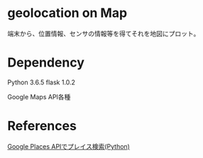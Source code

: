 # geolocation on Map
端末から、位置情報、センサの情報等を得てそれを地図にプロット。

# Dependency
Python 3.6.5
flask 1.0.2

Google Maps API各種

# References
[Google Places APIでプレイス検索(Python)](http://hiiragiy.hateblo.jp/entry/2017/08/24/145754)
